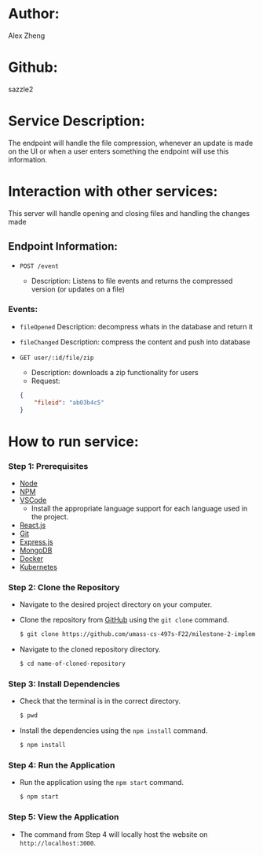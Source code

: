 # Author: 
Alex Zheng

# Github: 
sazzle2

# Service Description: 
The endpoint will handle the file compression, whenever an update is made on the UI or when a user enters something the endpoint will use this information. 

# Interaction with other services: 
This server will handle opening and closing files and handling the changes made 

## **Endpoint Information:**

- `POST /event`

    - Description: Listens to file events and returns the compressed version (or updates on a file)

### **Events:**
- `fileOpened`
    Description: decompress whats in the database and return it
- `fileChanged`
    Description: compress the content and push into database

- `GET user/:id/file/zip` 
    - Description: downloads a zip functionality for users
    - Request:
    ```json
    {
        "fileid": "ab03b4c5" 
    } 
    ```
# How to run service:

### **Step 1: Prerequisites**

- [Node](https://nodejs.org/en/)
- [NPM](https://www.npmjs.com/)
- [VSCode](https://code.visualstudio.com/)
    - Install the appropriate language support for each language used in the project.
- [React.js](https://reactjs.org/)
- [Git](https://git-scm.com/)
- [Express.js](https://expressjs.com/)
- [MongoDB](https://www.mongodb.com/)
- [Docker](https://www.docker.com/)
- [Kubernetes](https://kubernetes.io/)

### **Step 2: Clone the Repository**

- Navigate to the desired project directory on your computer.

- Clone the repository from [GitHub](https://github.com/umass-cs-497s-F22/milestone-2-implementation-team0.git) using the `git clone` command.

    ```bash
    $ git clone https://github.com/umass-cs-497s-F22/milestone-2-implementation-team0.git
    ```

- Navigate to the cloned repository directory.

    ```bash
    $ cd name-of-cloned-repository
    ```
### **Step 3: Install Dependencies**

- Check that the terminal is in the correct directory.

    ```bash
    $ pwd
    ```

- Install the dependencies using the `npm install` command.

    ```bash
    $ npm install
    ```
### **Step 4: Run the Application**

- Run the application using the `npm start` command.

    ```bash
    $ npm start
    ```
### **Step 5: View the Application**
- The command from Step 4 will locally host the website on `http://localhost:3000`.
